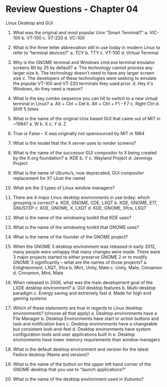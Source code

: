 # Review Questions - Chapter 04

Linux Desktop and GUI

1) What was the original and most popular Unix “Smart Terminal?”
  a. VIC-100
  b. VT-100
  c. VT-220
  d. VC-100
2) What is the three letter abbreviation still in use today in modern Linux to refer to “terminal
devices?”
  a. TCY
  b. TTY
  c. VT-100
  d. Virtual Terminal
3) Why is the GNOME terminal and Windows cmd.exe terminal emulator screens 80 by 25 by
default?
  a. The technology cannot process any larger size
  b. The technology doesn’t need to have any larger screen size
  c. The developers of these technologies were seeking to emulate the popular VT-100 and
VT-220 terminals they used prior.
  d. Hey it's Windows, do they need a reason?
4) What is the key combo sequence you can hit to switch to a new virtual terminal in Linux?
  a. Alt + Ctrl + Del
  b. Alt + Ctrl + F1 - F7
  c. Right Ctrl
  d. Shift 5 times
5) What is the name of the original Unix based GUI that came out of MIT in ~1984?
  a. W
  b. X
  c. Y
  d. Z
6) True or False – X was originally not opensourced by MIT in 1984

7) What is the model that the X server uses to render screens?

8) What is the name of the successor GUI compositor to X being created by the X.org foundation?
  a. KDE
  b. Y
  c. Wayland Project
  d. Jennings Project
9) What is the name of Ubuntu’s, now deprecated, GUI compositor replacement for X? (Just the name)

10) What are the 3 types of Linux window managers?

11) There are 4 major Linux desktop environments in use today: which grouping is correct?
  a. KDE, GNOME, CDE, LXQT
  b. KDE, GNOME, E17, GNUSTEP
  c. KDE, GNOME, X, LXQT
  d. KDE, GNOME, Xfce, LXQT
12) What is the name of the windowing toolkit that KDE uses?

13) What is the name of the windowing toolkit that GNOME uses?

14) What is the name of the founder of the GNOME project?

15) When the GNOME 3 desktop environment was released in early 2012, many people were
unhappy that many changes were made.  There were 3 major projects started to either preserve
GNOME 2 or to modify GNOME 3 significantly – what are the names of those projects?
  a. Enlightenment, LXQT, Xfce
  b. Mint, Unity, Mate
  c. Unity, Mate, Cinnamon
  d. Cinnamon, Mint, Mate
16) When released in 2006, what was the main development goal of the LXDE desktop environment?
  a. GUI desktop features
  b. Multi-desktop paradigm
  c. Energy saving and extremely fast
  d. Made for high end gaming systems
17) Which of these statements are true in regards to Linux desktop environments? (choose all that
apply)
  a. Desktop environments have a File Manager
  b. Desktop Environments have start or action buttons and task and notification bars
  c. Desktop environments have a changeable but consistent look-and-feel
  d. Desktop environments have system configuration tools and user applications built in
  e. Desktop environments have lower memory requirements than window managers
18) What is the default desktop environment and version for the latest Fedora desktop (Name and version)?

19) What is the name of the button on the upper left hand corner of the GNOME desktop that you use to “launch applications?”

20) What is the name of the desktop environment used in Xubuntu?

